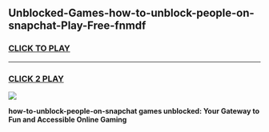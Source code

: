 
## Unblocked-Games-how-to-unblock-people-on-snapchat-Play-Free-fnmdf
<h3>
<a href="https://premium76.site?title=how-to-unblock-people-on-snapchat&ref=18A1">CLICK TO PLAY</a></h3>
<hr>

<h3>
<a href="https://premium76.site?title=how-to-unblock-people-on-snapchat&ref=18A1">CLICK 2 PLAY</a>
  
</h3>

<a href="https://premium76.site?title=how-to-unblock-people-on-snapchat&ref=18A1"><img src="https://clearcache.store/games.png"></a>


**how-to-unblock-people-on-snapchat games unblocked: Your Gateway to Fun and Accessible Online Gaming**
